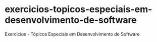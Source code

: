 # exercicios-topicos-especiais-em-desenvolvimento-de-software
Exercícios - Tópicos Especiais em Desenvolvimento de Software
